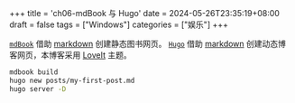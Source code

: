 +++
title = 'ch06-mdBook 与 Hugo'
date = 2024-05-26T23:35:19+08:00
draft = false
tags = ["Windows"]
categories = ["娱乐"]
+++

[`mdBook`][1] 借助 [markdown][2] 创建静态图书网页。
[`Hugo`][3] 借助 [markdown][2] 创建动态博客网页，本博客采用 [LoveIt][4] 主题。

[1]: https://github.com/rust-lang/mdBook
[2]: https://markdown.com.cn/
[3]: https://gohugo.io/
[4]: https://hugoloveit.com/zh-cn/

```sh
mdbook build
hugo new posts/my-first-post.md
hugo server -D
```
